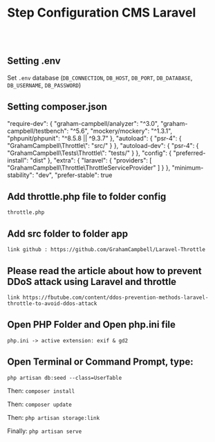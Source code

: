 
<h1>Step Configuration CMS Laravel</h1>
<br><br>

## Setting .env

Set `.env` database (`DB_CONNECTION`, `DB_HOST`, `DB_PORT`, `DB_DATABASE`, `DB_USERNAME`, `DB_PASSWORD`)

## Setting composer.json

"require-dev": {
        "graham-campbell/analyzer": "^3.0",
        "graham-campbell/testbench": "^5.6",
        "mockery/mockery": "^1.3.1",
        "phpunit/phpunit": "^8.5.8 || ^9.3.7"
    },
    "autoload": {
        "psr-4": {
            "GrahamCampbell\\Throttle\\": "src/"
        }
    },
    "autoload-dev": {
        "psr-4": {
            "GrahamCampbell\\Tests\\Throttle\\": "tests/"
        }
    },
    "config": {
        "preferred-install": "dist"
    },
    "extra": {
        "laravel": {
            "providers": [
                "GrahamCampbell\\Throttle\\ThrottleServiceProvider"
            ]
        }
    },
    "minimum-stability": "dev",
    "prefer-stable": true

## Add throttle.php file to folder config

`throttle.php`

## Add src folder to folder app

`link github : https://github.com/GrahamCampbell/Laravel-Throttle`

## Please read the article about how to prevent DDoS attack using Laravel and throttle

`link https://fbutube.com/content/ddos-prevention-methods-laravel-throttle-to-avoid-ddos-attack`

## Open PHP Folder and Open php.ini file

`php.ini -> active extension: exif & gd2`

## Open Terminal or Command Prompt, type:

`php artisan db:seed --class=UserTable`

Then:
`composer install`

Then:
`composer update`

Then:
`php artisan storage:link`

Finally:
`php artisan serve`

